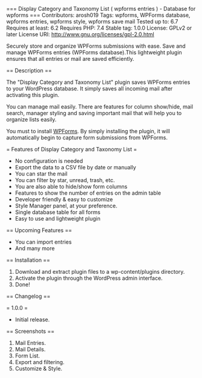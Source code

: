 === Display Category and Taxonomy List ( wpforms entries ) - Database for wpforms ===
Contributors: arosh019
Tags: wpforms, WPForms database, wpforms entries, wpforms style, wpforms save mail
Tested up to: 6.7
Requires at least: 6.2
Requires PHP: 7.4
Stable tag: 1.0.0
License: GPLv2 or later
License URI: http://www.gnu.org/licenses/gpl-2.0.html

Securely store and organize WPForms submissions with ease. Save and manage WPForms entries (WPForms database).This lightweight plugin ensures that all entries or mail are saved efficiently.


== Description ==

The "Display Category and Taxonomy List" plugin saves WPForms entries to your WordPress database. It simply saves all incoming mail after activating this plugin.

You can manage mail easily. There are features for column show/hide, mail search, manager styling and saving important mail that will help you to organize lists easily.

You must to install [WPForms](https://wordpress.org/plugins/wpforms-lite/). By simply installing the plugin, it will automatically begin to capture form submissions from WPForms.


= Features of Display Category and Taxonomy List =

* No configuration is needed
* Export the data to a CSV file by date or manually
* You can star the mail
* You can filter by star, unread, trash, etc.
* You are also able to hide/show form columns
* Features to show the number of entries on the admin table
* Developer friendly & easy to customize
* Style Manager panel, at your preference.
* Single database table for all forms
* Easy to use and lightweight plugin

== Upcoming Features ==

* You can import entries
* And many more

== Installation ==

1. Download and extract plugin files to a wp-content/plugins directory.
2. Activate the plugin through the WordPress admin interface.
3. Done!


== Changelog ==

= 1.0.0 =
*	Initial release.

== Screenshots ==
1. Mail Entries.
2. Mail Details.
3. Form List.
4. Export and filtering.
5. Customize & Style.
